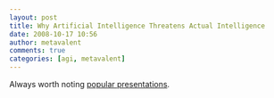 ```yaml
---
layout: post
title: Why Artificial Intelligence Threatens Actual Intelligence
date: 2008-10-17 10:56
author: metavalent
comments: true
categories: [agi, metavalent]
---
```

Always worth noting <a href="https://www.popsci.com/abby-seiff/article/2008-09/video-why-artificial-intelligence-threatens-actual-intelligence">popular presentations</a>.
<div class="youtube-video"></div>
